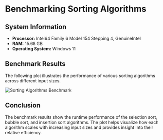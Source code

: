 # Benchmarking Sorting Algorithms

## System Information

- **Processor:** Intel64 Family 6 Model 154 Stepping 4, GenuineIntel
- **RAM:** 15.68 GB
- **Operating System:** Windows 11

## Benchmark Results

The following plot illustrates the performance of various sorting algorithms across different input sizes.

![Sorting Algorithms Benchmark](https://github.com/user-attachments/assets/14f254ac-d881-407e-9583-c741cf685482)

## Conclusion

The benchmark results show the runtime performance of the selection sort, bubble sort, and insertion sort algorithms. The plot helps visualize how each algorithm scales with increasing input sizes and provides insight into their relative efficiency.

